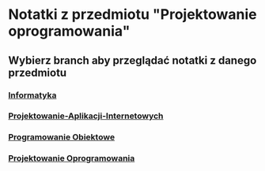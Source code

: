 # Notatki z przedmiotu "Projektowanie oprogramowania"
## Wybierz branch aby przeglądać notatki z danego przedmiotu
### [Informatyka](https://github.com/Pawi1/t19/tree/informatyka)
### [Projektowanie-Aplikacji-Internetowych](https://github.com/Pawi1/t19/tree/projektowanie-aplikacji-internetowych)
### [Programowanie Obiektowe](https://github.com/Pawi1/t19/tree/programowanie-obiektowe)
### [Projektowanie Oprogramowania](https://github.com/Pawi1/t19/tree/projektowanie-oprogramowania)
